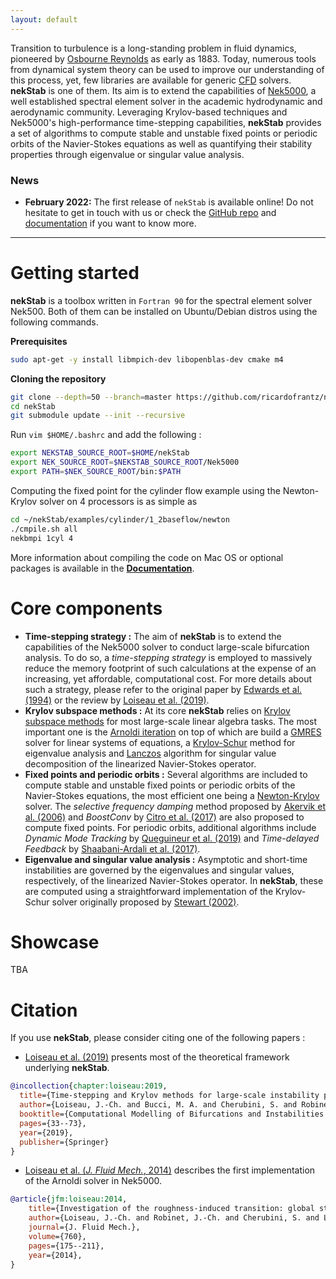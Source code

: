 ```yaml
---
layout: default
---
```


Transition to turbulence is a long-standing problem in fluid dynamics, pioneered by [Osbourne Reynolds](https://en.wikipedia.org/wiki/Osborne_Reynolds) as early as 1883.
Today, numerous tools from dynamical system theory can be used to improve our understanding of this process, yet, few libraries are available for generic [CFD](https://en.wikipedia.org/wiki/Computational_fluid_dynamics) solvers.
**nekStab** is one of them.
Its aim is to extend the capabilities of [Nek5000](https://nek5000.mcs.anl.gov/), a well established spectral element solver in the academic hydrodynamic and aerodynamic community.
Leveraging Krylov-based techniques and Nek5000's high-performance time-stepping capabilities, **nekStab** provides a set of algorithms to compute stable and unstable fixed points or periodic orbits of the Navier-Stokes equations as well as quantifying their stability properties through eigenvalue or singular value analysis.

### News

- **February 2022:** The first release of `nekStab` is available online!
Do not hesitate to get in touch with us or check the [GitHub repo](https://github.com/nekStab/nekStab) and [documentation]() if you want to know more.

---

# Getting started

**nekStab** is a toolbox written in `Fortran 90` for the spectral element solver Nek500.
Both of them can be installed on Ubuntu/Debian distros using the following commands.

**Prerequisites**

```bash
sudo apt-get -y install libmpich-dev libopenblas-dev cmake m4
```

**Cloning the repository**

```bash
git clone --depth=50 --branch=master https://github.com/ricardofrantz/nekStab.git
cd nekStab
git submodule update --init --recursive
```

Run `vim $HOME/.bashrc` and add the following :

```bash
export NEKSTAB_SOURCE_ROOT=$HOME/nekStab
export NEK_SOURCE_ROOT=$NEKSTAB_SOURCE_ROOT/Nek5000
export PATH=$NEK_SOURCE_ROOT/bin:$PATH
```

Computing the fixed point for the cylinder flow example using the Newton-Krylov solver on 4 processors is as simple as

```bash
cd ~/nekStab/examples/cylinder/1_2baseflow/newton
./cmpile.sh all
nekbmpi 1cyl 4
```

More information about compiling the code on Mac OS or optional packages is available in the [**Documentation**](https://ricardofrantz.github.io/nekStabDoc/en/master/index.html).

# Core components

- **Time-stepping strategy :** The aim of **nekStab** is to extend the capabilities of the Nek5000 solver to conduct large-scale bifurcation analysis.
To do so, a *time-stepping strategy* is employed to massively reduce the memory footprint of such calculations at the expense of an increasing, yet affordable, computational cost.
For more details about such a strategy, please refer to the original paper by [Edwards et al. (1994)](https://www.sciencedirect.com/science/article/pii/S0021999184710072) or the review by [Loiseau et al. (2019)](https://arxiv.org/pdf/1804.03859.pdf).
- **Krylov subspace methods :** At its core **nekStab** relies on [Krylov subspace methods](https://en.wikipedia.org/wiki/Krylov_subspace) for most large-scale linear algebra tasks.
The most important one is the [Arnoldi iteration](https://en.wikipedia.org/wiki/Arnoldi_iteration) on top of which are build a [GMRES](https://en.wikipedia.org/wiki/Generalized_minimal_residual_method) solver for linear systems of equations, a [Krylov-Schur](404) method for eigenvalue analysis and [Lanczos](https://en.wikipedia.org/wiki/Lanczos_algorithm) algorithm for singular value decomposition of the linearized Navier-Stokes operator.
- **Fixed points and periodic orbits :** Several algorithms are included to compute stable and unstable fixed points or periodic orbits of the Navier-Stokes equations, the most efficient one being a [Newton-Krylov](https://en.wikipedia.org/wiki/Newton%E2%80%93Krylov_method) solver.
The *selective frequency damping* method proposed by [Akervik et al. (2006)](https://www.mech.kth.se/~luca/papers/SFD_PoF.pdf) and *BoostConv* by [Citro et al. (2017)](https://www.sciencedirect.com/science/article/pii/S0021999117303698?casa_token=XtEKhWIYrQAAAAAA:PE_AnCzzNSRfbclSvA5NEtxUsBgQTwh38bH0NG3a9l1NRaDMFYnYqbsZb9Wb_ItjlynZHX7cavEK) are also proposed to compute fixed points.
For periodic orbits, additional algorithms include *Dynamic Mode Tracking* by [Queguineur et al. (2019)](https://aip.scitation.org/doi/abs/10.1063/1.5085474) and *Time-delayed Feedback* by [Shaabani-Ardali et al. (2017)](https://journals.aps.org/prfluids/abstract/10.1103/PhysRevFluids.2.113904).
- **Eigenvalue and singular value analysis :** Asymptotic and short-time instabilities are governed by the eigenvalues and singular values, respectively, of the linearized Navier-Stokes operator.
In **nekStab**, these are computed using a straightforward implementation of the Krylov-Schur solver originally proposed by [Stewart (2002)](https://epubs.siam.org/doi/10.1137/S0895479800371529).

# Showcase

TBA

# Citation

If you use **nekStab**, please consider citing one of the following papers :
- [Loiseau et al. (2019)](https://arxiv.org/pdf/1804.03859.pdf) presents most of the theoretical framework underlying **nekStab**.
```bibtex
@incollection{chapter:loiseau:2019,
  title={Time-stepping and Krylov methods for large-scale instability problems},
  author={Loiseau, J.-Ch. and Bucci, M. A. and Cherubini, S. and Robinet, J.-Ch.},
  booktitle={Computational Modelling of Bifurcations and Instabilities in Fluid Dynamics},
  pages={33--73},
  year={2019},
  publisher={Springer}
}
```
- [Loiseau et al. (*J. Fluid Mech.*, 2014)](https://sam.ensam.eu/bitstream/handle/10985/8974/DYNFLUID-JFM-LOISEAU-2014.pdf?sequence=1&isAllowed=y) describes the first implementation of the Arnoldi solver in Nek5000.
```bibtex
@article{jfm:loiseau:2014,
    title={Investigation of the roughness-induced transition: global stability analyses and direct numerical simulations},
    author={Loiseau, J.-Ch. and Robinet, J.-Ch. and Cherubini, S. and Leriche, E.},
    journal={J. Fluid Mech.},
    volume={760},
    pages={175--211},
    year={2014},
}
```
